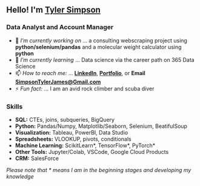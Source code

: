 ## Hello! I'm [Tyler Simpson](https://www.tylerjsimpson.com/)
### Data Analyst and Account Manager
- 🔭 *I’m currently working on* ... a consulting webscraping project using **python/selenium/pandas** and a molecular weight calculator using **python**
- 🌱 *I’m currently learning* ... Data science via the career path on 365 Data Science
- 📫 *How to reach me:* ... **[LinkedIn](https://www.linkedin.com/in/tj-simpson/)**, **[Portfolio](https://www.tylerjsimpson.com/)**, or **Email SimpsonTylerJames@Gmail.com**
- ⚡ *Fun fact:* ... I am an avid rock climber and scuba diver  

### Skills
* **SQL:** CTEs, joins, subqueries, BigQuery
* **Python:** Pandas/Numpy, Matplotlib/Seaborn, Selenium, BeatifulSoup
* **Visualization:** Tableau, PowerBI, Data Studio
* **Spreadsheets:** VLOOKUP, pivots, conditionals
* **Machine Learning:** ScikitLearn*, TensorFlow*, PyTorch*
* **Other Tools:** Jupyter/Colab, VSCode, Google Cloud Products
* **CRM:** SalesForce  

*Please note that * means I am in the beginning stages and developing my knowledge*
